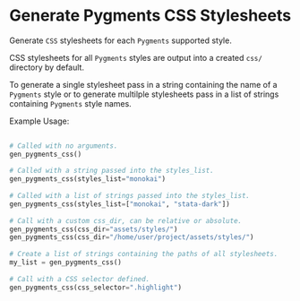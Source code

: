 # Generate Pygments CSS Stylesheets

Generate `CSS` stylesheets for each `Pygments` supported style.
    
CSS stylesheets for all `Pygments` styles are output into a created `css/` 
directory by default. 
    
To generate a single stylesheet pass in a string containing the name of a 
`Pygments` style or to generate multilple stylesheets pass in a list of 
strings containing `Pygments` style names.
    
Example Usage:
    
```python
        
# Called with no arguments.
gen_pygments_css()
       
# Called with a string passed into the styles_list.
gen_pygments_css(styles_list="monokai")
        
# Called with a list of strings passed into the styles_list.
gen_pygments_css(styles_list=["monokai", "stata-dark"])
       
# Call with a custom css_dir, can be relative or absolute.
gen_pygments_css(css_dir="assets/styles/")
gen_pygments_css(css_dir="/home/user/project/assets/styles/")
        
# Create a list of strings containing the paths of all stylesheets.
my_list = gen_pygments_css()
        
# Call with a CSS selector defined.
gen_pygments_css(css_selector=".highlight")
        
```
